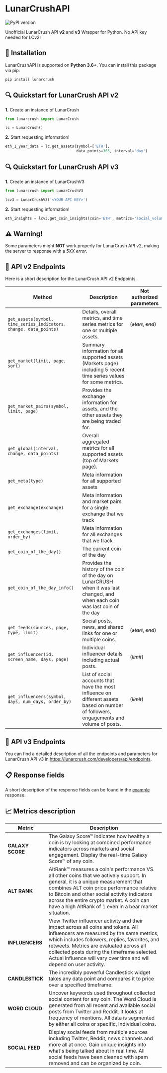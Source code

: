 # LunarCrushAPI
![PyPI version](https://img.shields.io/pypi/v/lunarcrush)

Unofficial LunarCrush API **v2** and **v3** Wrapper for Python. No API key needed for LCv2!

## 💽 Installation
LunarCrushAPI is supported on **Python 3.6+**. You can install this package via pip:
```
pip install lunarcrush
```
## 🔍 Quickstart for LunarCrush API v2
**1.** Create an instance of LunarCrush

```Python
from lunarcrush import LunarCrush

lc = LunarCrush()
```

**2.** Start requesting information!

```Python
eth_1_year_data = lc.get_assets(symbol=['ETH'],
                                data_points=365, interval='day')
```

## 🔍 Quickstart for LunarCrush API v3
**1.** Create an instance of LunarCrushV3

```Python
from lunarcrush import LunarCrushV3

lcv3 = LunarCrushV3('<YOUR API KEY>')
```

**2.** Start requesting information!

```Python
eth_insights = lcv3.get_coin_insights(coin='ETH', metrics='social_volume')
```

## ⚠️ Warning!
Some parameters might **NOT** work properly for LunarCrush API v2, making the server to response with a *5XX error*.


## 📜 API v2 Endpoints
Here is a short description for the LunarCrush API v2 Endpoints.

| Method                                                                | Description                                                                                                                             | Not authorized parameters |
|-----------------------------------------------------------------------|-----------------------------------------------------------------------------------------------------------------------------------------|---------------------------|
| ```get_assets(symbol, time_series_indicators, change, data_points)``` | Details, overall metrics, and time series metrics for one or multiple assets.                                                           | (*~~start~~*, *~~end~~*)  |
| ```get_market(limit, page, sort)```                                   | Summary information for all supported assets (Markets page) including 5 recent time series values for some metrics.                     |                           |
| ```get_market_pairs(symbol, limit, page)```                           | Provides the exchange information for assets, and the other assets they are being traded for.                                           |                           |
| ```get_global(interval, change, data_points)```                       | Overall aggregated metrics for all supported assets (top of Markets page).                                                              |                           |
| ```get_meta(type)```                                                  | Meta information for all supported assets                                                                                               |                           |
| ```get_exchange(exchange)```                                          | Meta information and market pairs for a single exchange that we track                                                                   |                           |
| ```get_exchanges(limit, order_by)```                                  | Meta information for all exchanges that we track                                                                                        |                           |
| ```get_coin_of_the_day()```                                           | The current coin of the day                                                                                                             |                           |
| ```get_coin_of_the_day_info()```                                      | Provides the history of the coin of the day on LunarCRUSH when it was last changed, and when each coin was last coin of the day         |                           |
| ```get_feeds(sources, page, type, limit)```                           | Social posts, news, and shared links for one or multiple coins.                                                                         | (*~~start~~*, *~~end~~*)  |
| ```get_influencer(id, screen_name, days, page)```                     | Individual influencer details including actual posts.                                                                                   | (*~~limit~~*)             |
| ```get_influencers(symbol, days, num_days, order_by)```               | List of social accounts that have the most influence on different assets based on number of followers, engagements and volume of posts. | (*~~limit~~*)             |

## 📰 API v3 Endpoints
You can find a detailed description of all the endpoints and parameters for LunarCrush API v3 in <https://lunarcrush.com/developers/api/endpoints>.

## 📋 Response fields
A short description of the response fields can be found in the [example](examples/doge.jsmin) response.


## 📈 Metrics description
| Metric           | Description                                                                                                                                                                                                                                                                                                                                         |
|------------------|-----------------------------------------------------------------------------------------------------------------------------------------------------------------------------------------------------------------------------------------------------------------------------------------------------------------------------------------------------|
| **GALAXY SCORE** | The Galaxy Score™ indicates how healthy a coin is by looking at combined performance indicators across markets and social engagement. Display the real-time Galaxy Score™ of any coin.                                                                                                                                                              |
| **ALT RANK**     | AltRank™ measures a coin's performance VS. all other coins that we actively support. In general, it is a unique measurement that combines ALT coin price performance relative to Bitcoin and other social activity indicators across the entire crypto market. A coin can have a high AltRank of 1 even in a bear market situation.                 |
| **INFLUENCERS**  | View Twitter influencer activity and their impact across all coins and tokens. All influencers are measured by the same metrics, which includes followers, replies, favorites, and retweets. Metrics are evaluated across all collected posts during the timeframe selected. Actual influence will vary over time and will depend on user activity. |
| **CANDLESTICK**  | The incredibly powerful Candlestick widget takes any data point and compares it to price over a specified timeframe.                                                                                                                                                                                                                                |
| **WORD CLOUD**   | Uncover keywords used throughout collected social content for any coin. The Word Cloud is generated from all recent and available social posts from Twitter and Reddit. It looks at frequency of mentions. All data is segmented by either all coins or specific, individual coins.                                                                 |
| **SOCIAL FEED**  | Display social feeds from multiple sources including Twitter, Reddit, news channels and more all at once. Gain unique insights into what's being talked about in real time. All social feeds have been cleaned with spam removed and can be organized by coin.                                                                                      |
